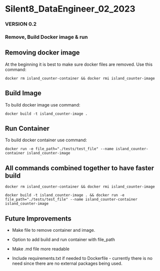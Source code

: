 # Silent8_DataEngineer_02_2023

### VERSION 0.2

### Remove, Build Docker image & run 

## Removing docker image
At the beginning it is best to make sure docker files are removed. Use this command:

```
docker rm island_counter-container && docker rmi island_counter-image
```

## Build Image
To build docker image use command:
```
docker build -t island_counter-image .
```
## Run Container
To build docker container use command:
```
docker run -e file_path="./tests/test_file" --name island_counter-container island_counter-image
```

## All commands combined together to have faster build
```
docker rm island_counter-container && docker rmi island_counter-image
```

```
docker build -t island_counter-image . && docker run -e file_path="./tests/test_file" --name island_counter-container island_counter-image
```
## Future Improvements
* Make file to remove container and image.

* Option to add build and run container with file_path

* Make .md file more readable

* Include requirements.txt if needed to Dockerfile - currently there is no need since there are no external packages being used.